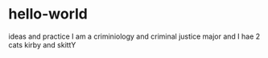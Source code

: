# hello-world
ideas and practice
I am a criminiology and criminal justice major and I hae 2 cats kirby and skittY
